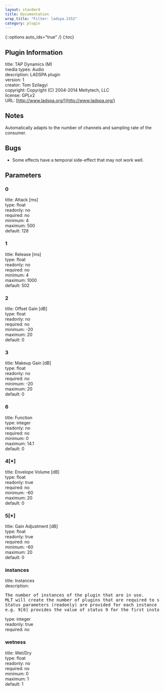 ```yaml
---
layout: standard
title: Documentation
wrap_title: "Filter: ladspa.2152"
category: plugin
---
```

{::options auto_ids="true" /}
{:toc}

## Plugin Information

title: TAP Dynamics (M)  
media types:
Audio  
description: LADSPA plugin  
version: 1  
creator: Tom Szilagyi  
copyright: Copyright (C) 2004-2014 Meltytech, LLC  
license: GPLv2  
URL: [http://www.ladspa.org/](http://www.ladspa.org/)  

## Notes

Automatically adapts to the number of channels and sampling rate of the consumer.
## Bugs

* Some effects have a temporal side-effect that may not work well.

## Parameters

### 0

title: Attack [ms]    
type: float  
readonly: no  
required: no  
minimum: 4  
maximum: 500  
default: 128  

### 1

title: Release [ms]    
type: float  
readonly: no  
required: no  
minimum: 4  
maximum: 1000  
default: 502  

### 2

title: Offset Gain [dB]    
type: float  
readonly: no  
required: no  
minimum: -20  
maximum: 20  
default: 0  

### 3

title: Makeup Gain [dB]    
type: float  
readonly: no  
required: no  
minimum: -20  
maximum: 20  
default: 0  

### 6

title: Function    
type: integer  
readonly: no  
required: no  
minimum: 0  
maximum: 14.1  
default: 0  

### 4[*]

title: Envelope Volume [dB]    
type: float  
readonly: true  
required: no  
minimum: -60  
maximum: 20  
default: 0  

### 5[*]

title: Gain Adjustment [dB]    
type: float  
readonly: true  
required: no  
minimum: -60  
maximum: 20  
default: 0  

### instances

title: Instances    
description:
<pre>
The number of instances of the plugin that are in use.
MLT will create the number of plugins that are required to support the number of audio channels.
Status parameters (readonly) are provided for each instance and are accessed by specifying the instance number after the identifier (starting at zero).
e.g. 9[0] provides the value of status 9 for the first instance.
</pre>
type: integer  
readonly: true  
required: no  

### wetness

title: Wet/Dry    
type: float  
readonly: no  
required: no  
minimum: 0  
maximum: 1  
default: 1  

